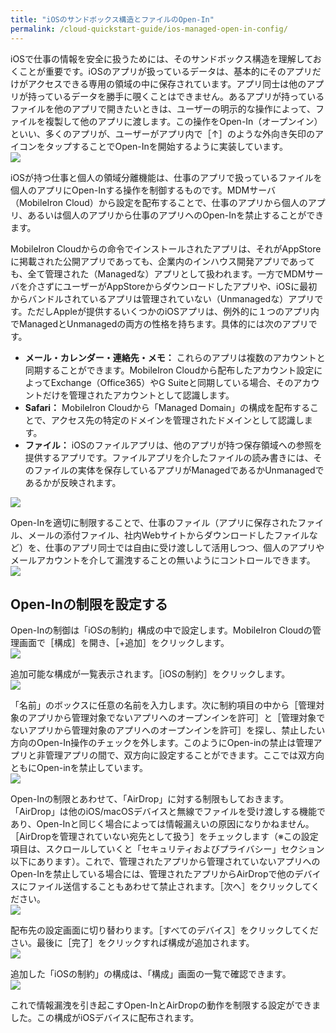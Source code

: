 ```yaml
---
title: "iOSのサンドボックス構造とファイルのOpen-In"
permalink: /cloud-quickstart-guide/ios-managed-open-in-config/
---
```

iOSで仕事の情報を安全に扱うためには、そのサンドボックス構造を理解しておくことが重要です。iOSのアプリが扱っているデータは、基本的にそのアプリだけがアクセスできる専用の領域の中に保存されています。アプリ同士は他のアプリが持っているデータを勝手に覗くことはできません。あるアプリが持っているファイルを他のアプリで開きたいときは、ユーザーの明示的な操作によって、ファイルを複製して他のアプリに渡します。この操作をOpen-In（オープンイン）といい、多くのアプリが、ユーザーがアプリ内で［↑］のような外向き矢印のアイコンをタップすることでOpen-Inを開始するように実装しています。  
![](/assets/cloud-quickstart-guide/images/626C6806-0779-4100-869D-BF1272C9513C.jpg)

iOSが持つ仕事と個人の領域分離機能は、仕事のアプリで扱っているファイルを個人のアプリにOpen-Inする操作を制御するものです。MDMサーバ（MobileIron Cloud）から設定を配布することで、仕事のアプリから個人のアプリ、あるいは個人のアプリから仕事のアプリへのOpen-Inを禁止することができます。

MobileIron Cloudからの命令でインストールされたアプリは、それがAppStoreに掲載された公開アプリであっても、企業内のインハウス開発アプリであっても、全て管理された（Managedな）アプリとして扱われます。一方でMDMサーバを介さずにユーザーがAppStoreからダウンロードしたアプリや、iOSに最初からバンドルされているアプリは管理されていない（Unmanagedな）アプリです。ただしAppleが提供するいくつかのiOSアプリは、例外的に１つのアプリ内でManagedとUnmanagedの両方の性格を持ちます。具体的には次のアプリです。
- **メール・カレンダー・連絡先・メモ：** これらのアプリは複数のアカウントと同期することができます。MobileIron Cloudから配布したアカウント設定によってExchange（Office365）やG Suiteと同期している場合、そのアカウントだけを管理されたアカウントとして認識します。
- **Safari：** MobileIron Cloudから「Managed Domain」の構成を配布することで、アクセス先の特定のドメインを管理されたドメインとして認識します。
- **ファイル：** iOSのファイルアプリは、他のアプリが持つ保存領域への参照を提供するアプリです。ファイルアプリを介したファイルの読み書きには、そのファイルの実体を保存しているアプリがManagedであるかUnmanagedであるかが反映されます。

![](/assets/cloud-quickstart-guide/images/08382557-1D39-4A9B-94D9-C21B6DB01ED9.png)

Open-Inを適切に制限することで、仕事のファイル（アプリに保存されたファイル、メールの添付ファイル、社内Webサイトからダウンロードしたファイルなど）を、仕事のアプリ同士では自由に受け渡しして活用しつつ、個人のアプリやメールアカウントを介して漏洩することの無いようにコントロールできます。  
![](/assets/cloud-quickstart-guide/images/06E95D48-E521-4985-BA32-5A1747E805C5.png)

## Open-Inの制限を設定する

Open-Inの制御は「iOSの制約」構成の中で設定します。MobileIron Cloudの管理画面で［構成］を開き、［+追加］をクリックします。  
![](/assets/cloud-quickstart-guide/images/360A686E-80CF-4A78-BDB1-FC87E6B34EBB.png)

追加可能な構成が一覧表示されます。［iOSの制約］をクリックします。  
![](/assets/cloud-quickstart-guide/images/61ECC244-50A9-4ED2-A2A3-B6F7A604486D.png)

「名前」のボックスに任意の名前を入力します。次に制約項目の中から［管理対象のアプリから管理対象でないアプリへのオープンインを許可］と［管理対象でないアプリから管理対象のアプリへのオープンインを許可］を探し、禁止したい方向のOpen-In操作のチェックを外します。このようにOpen-inの禁止は管理アプリと非管理アプリの間で、双方向に設定することができます。ここでは双方向ともにOpen-inを禁止しています。  
![](/assets/cloud-quickstart-guide/images/1FD09D89-4116-4E3D-A021-09C3F0E6D57C.png)

Open-Inの制限とあわせて、「AirDrop」に対する制限もしておきます。「AirDrop」は他のiOS/macOSデバイスと無線でファイルを受け渡しする機能であり、Open-Inと同じく場合によっては情報漏えいの原因になりかねません。［AirDropを管理されていない宛先として扱う］をチェックします（※この設定項目は、スクロールしていくと「セキュリティおよびプライバシー」セクション以下にあります）。これで、管理されたアプリから管理されていないアプリへのOpen-Inを禁止している場合には、管理されたアプリからAirDropで他のデバイスにファイル送信することもあわせて禁止されます。［次へ］をクリックしてください。  
![](/assets/cloud-quickstart-guide/images/36005BA3-3543-4AD1-A21A-1D101760814D.png)

配布先の設定画面に切り替わります。［すべてのデバイス］をクリックしてください。最後に［完了］をクリックすれば構成が追加されます。  
![](/assets/cloud-quickstart-guide/images/6F32CE07-78AC-4A2B-ADC5-C256B3A51814.png)

追加した「iOSの制約」の構成は、「構成」画面の一覧で確認できます。  
![](/assets/cloud-quickstart-guide/images/2C1F6767-EA61-4E73-BDF5-B1D15006A986.png)

これで情報漏洩を引き起こすOpen-InとAirDropの動作を制限する設定ができました。この構成がiOSデバイスに配布されます。
